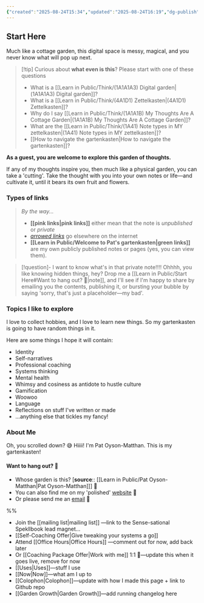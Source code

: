 ```yaml
---
{"created":"2025-08-24T15:34","updated":"2025-08-24T16:19","dg-publish":true,"noteIcon":"signpost","dg-path":"Start Here.md","permalink":"/start-here/","dgPassFrontmatter":true}
---
```


## Start Here 

Much like a cottage garden, this digital space is messy, magical, and you never know what will pop up next. 

> [!tip] Curious about **what even is this**? 
> Please start with one of these questions
> - What is a [[Learn in Public/Think/(1A1A1A3) Digital garden\|(1A1A1A3) Digital garden]]?
> - What is a [[Learn in Public/Think/(4A1D1) Zettelkasten\|(4A1D1) Zettelkasten]]?
> - Why do I say [[Learn in Public/Think/(1A1A1B) My Thoughts Are A Cottage Garden\|(1A1A1B) My Thoughts Are A Cottage Garden]]?
> - What are the [[Learn in Public/Think/(1A41) Note types in MY zettelkasten\|(1A41) Note types in MY zettelkasten]]? 
> - [[How to navigate the gartenkasten\|How to navigate the gartenkasten]]? 

**As a guest, you are welcome to explore this garden of thoughts.** 

If any of my thoughts inspire you, then much like a physical garden, you can take a 'cutting'. Take the thought with you into your own notes or life—and cultivate it, until it bears its own fruit and flowers. 

### Types of links

> _By the way..._ 
> - **[[pink links\|pink links]]** either mean that the note is _unpublished_ or _private_ 
> - _[arrowed links](http://google.com)_ go elsewhere on the internet
> - **[[Learn in Public/Welcome to Pat's gartenkasten\|green links]]** are my own publicly published notes or pages (yes, you can view them). 

> [!question]- I want to know what's in that private note!!!! 
> Ohhhh, you like knowing hidden things, hey? Drop me a [[Learn in Public/Start Here#Want to hang out? 🌿\|note]], and I'll see if I'm happy to share by emailing you the contents, publishing it, or bursting your bubble by saying 'sorry, that's just a placeholder—my bad'.
### Topics I like to explore

I love to collect hobbies, and I love to learn new things. So my gartenkasten is going to have random things in it. 

Here are some things I hope it will contain: 
- Identity
- Self-narratives
- Professional coaching 
- Systems thinking
- Mental health 
- Whimsy and cosiness as antidote to hustle culture 
- Gamification 
- Woowoo
- Language
- Reflections on stuff I've written or made 
- ...anything else that tickles my fancy!

### About Me

Oh, you scrolled down? 😅 Hiiii! I'm Pat Oyson-Matthan. This is my gartenkasten!

#### Want to hang out? 🌿 

- Whose garden is this? [**source**:: [[Learn in Public/Pat Oyson-Matthan\|Pat Oyson-Matthan]]] 💖
- You can also find me on my 'polished' [website](https://patsitive.co.nz) 🌟
- Or please send me an [email](https://patsitive.co.nz/connect) 📨 

%%
- Join the [[mailing list\|mailing list]] —link to the Sense-sational Spekllbook lead magnet... 
- [[Self-Coaching Offer\|Give tweaking your systems a go]]
- Attend [[Office Hours\|Office Hours]] —comment out for now, add back later
- Or [[Coaching Package Offer\|Work with me]] 1:1 💖—update this when it goes live, remove for now 
- [[Uses\|Uses]]—stuff I use 
- [[Now\|Now]]—what am I up to 
- [[Colophon\|Colophon]]—update with how I made this page + link to Github repo
- [[Garden Growth\|Garden Growth]]—add running changelog here

